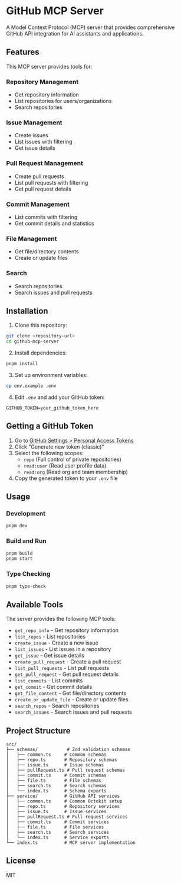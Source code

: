 # GitHub MCP Server

A Model Context Protocol (MCP) server that provides comprehensive GitHub API integration for AI assistants and applications.

## Features

This MCP server provides tools for:

### Repository Management
- Get repository information
- List repositories for users/organizations
- Search repositories

### Issue Management
- Create issues
- List issues with filtering
- Get issue details

### Pull Request Management
- Create pull requests
- List pull requests with filtering
- Get pull request details

### Commit Management
- List commits with filtering
- Get commit details and statistics

### File Management
- Get file/directory contents
- Create or update files

### Search
- Search repositories
- Search issues and pull requests

## Installation

1. Clone this repository:
```bash
git clone <repository-url>
cd github-mcp-server
```

2. Install dependencies:
```bash
pnpm install
```

3. Set up environment variables:
```bash
cp env.example .env
```

4. Edit `.env` and add your GitHub token:
```
GITHUB_TOKEN=your_github_token_here
```

## Getting a GitHub Token

1. Go to [GitHub Settings > Personal Access Tokens](https://github.com/settings/tokens)
2. Click "Generate new token (classic)"
3. Select the following scopes:
   - `repo` (Full control of private repositories)
   - `read:user` (Read user profile data)
   - `read:org` (Read org and team membership)
4. Copy the generated token to your `.env` file

## Usage

### Development
```bash
pnpm dev
```

### Build and Run
```bash
pnpm build
pnpm start
```

### Type Checking
```bash
pnpm type-check
```

## Available Tools

The server provides the following MCP tools:

- `get_repo_info` - Get repository information
- `list_repos` - List repositories
- `create_issue` - Create a new issue
- `list_issues` - List issues in a repository
- `get_issue` - Get issue details
- `create_pull_request` - Create a pull request
- `list_pull_requests` - List pull requests
- `get_pull_request` - Get pull request details
- `list_commits` - List commits
- `get_commit` - Get commit details
- `get_file_content` - Get file/directory contents
- `create_or_update_file` - Create or update files
- `search_repos` - Search repositories
- `search_issues` - Search issues and pull requests

## Project Structure

```
src/
├── schemas/           # Zod validation schemas
│   ├── common.ts     # Common schemas
│   ├── repo.ts       # Repository schemas
│   ├── issue.ts      # Issue schemas
│   ├── pullRequest.ts # Pull request schemas
│   ├── commit.ts     # Commit schemas
│   ├── file.ts       # File schemas
│   ├── search.ts     # Search schemas
│   └── index.ts      # Schema exports
├── service/          # GitHub API services
│   ├── common.ts     # Common Octokit setup
│   ├── repo.ts       # Repository services
│   ├── issue.ts      # Issue services
│   ├── pullRequest.ts # Pull request services
│   ├── commit.ts     # Commit services
│   ├── file.ts       # File services
│   ├── search.ts     # Search services
│   └── index.ts      # Service exports
└── index.ts          # MCP server implementation
```

## License

MIT
